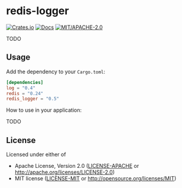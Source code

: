 # redis-logger

[![Crates.io](https://img.shields.io/crates/v/redis-logger.svg)](https://crates.io/crates/redis-logger)
[![Docs](https://docs.rs/redis-logger/badge.svg)](https://docs.rs/redis-logger)
[![MIT/APACHE-2.0](https://img.shields.io/crates/l/redis-logger.svg)](https://crates.io/crates/redis-logger)

TODO

## Usage

Add the dependency to your `Cargo.toml`:

```toml
[dependencies]
log = "0.4"
redis = "0.24"
redis_logger = "0.5"
```

How to use in your application:

TODO

## License

Licensed under either of

- Apache License, Version 2.0 ([LICENSE-APACHE](LICENSE-APACHE) or http://apache.org/licenses/LICENSE-2.0)
- MIT license ([LICENSE-MIT](LICENSE-MIT) or http://opensource.org/licenses/MIT)

